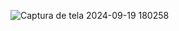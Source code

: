 
![Captura de tela 2024-09-19 180258](https://github.com/user-attachments/assets/77a02ea4-4b8d-4f53-876d-796440ed24b0)
